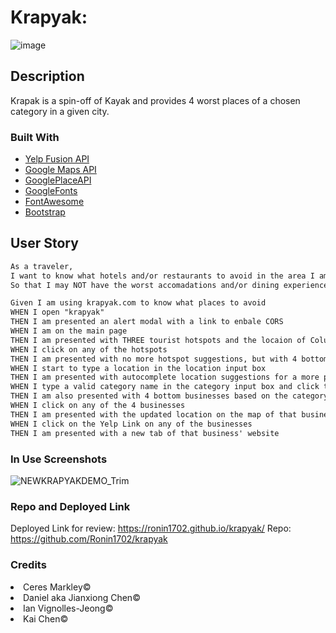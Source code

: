 # Krapyak:
![image](https://github.com/Ronin1702/krapyak/assets/129554518/33ffff70-e6c8-4ec5-aa06-171d7929441a)
## Description
Krapak is a spin-off of Kayak and provides 4 worst places of a chosen category in a given city.

### Built With
- [Yelp Fusion API](https://fusion.yelp.com/)
- [Google Maps API](https://developers.google.com/maps)
- [GooglePlaceAPI](https://developers.google.com/maps/documentation/places/web-service/autocomplete) 
- [GoogleFonts](https://fonts.google.com/)
- [FontAwesome](https://fontawesome.com/docs) 
- [Bootstrap](https://getbootstrap.com/docs/5.1/getting-started/introduction/) 

## User Story

```md
As a traveler,
I want to know what hotels and/or restaurants to avoid in the area I am staying,
So that I may NOT have the worst accomadations and/or dining experience.
```

```md
Given I am using krapyak.com to know what places to avoid
WHEN I open "krapyak"
THEN I am presented an alert modal with a link to enbale CORS
WHEN I am on the main page
THEN I am presented with THREE tourist hotspots and the locaion of Columbus on the map
WHEN I click on any of the hotspots
THEN I am presented with no more hotspot suggestions, but with 4 bottom businesses of a random category of that hotspot
WHEN I start to type a location in the location input box
THEN I am presented with autocomplete location suggestions for a more precise search
WHEN I type a valid category name in the category input box and click the search button
THEN I am also presented with 4 bottom businesses based on the category and location input
WHEN I click on any of the 4 businesses
THEN I am presented with the updated location on the map of that business
WHEN I click on the Yelp Link on any of the businesses
THEN I am presented with a new tab of that business' website
```

### In Use Screenshots
![NEWKRAPYAKDEMO_Trim](https://github.com/Ronin1702/krapyak/assets/131202032/b511f917-8cb1-47e4-9fe0-6fb7f797954a)

### Repo and Deployed Link
Deployed Link for review: https://ronin1702.github.io/krapyak/
Repo: https://github.com/Ronin1702/krapyak

### Credits
<li>Ceres Markley© </li>
<li>Daniel aka Jianxiong Chen© </li>
<li>Ian Vignolles-Jeong© </li>
<li>Kai Chen© </li>
